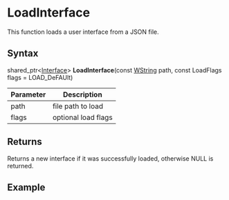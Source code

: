 # LoadInterface

This function loads a user interface from a JSON file.

## Syntax

shared_ptr<[Interface](Interface.md)\> **LoadInterface**(const [WString](WString.md) path, const LoadFlags flags = LOAD_DeFAUlt)

| Parameter | Description |
|---|---|
| path | file path to load |
| flags | optional load flags |

## Returns

Returns a new interface if it was successfully loaded, otherwise NULL is returned.

## Example

```c++

```
